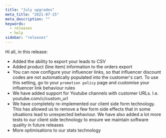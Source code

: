 ```yaml
---
title: "July upgrades"
meta_title: "2021-07-15"
meta_description: ""
keywords:
  - releases
  - help
sidebar: "releases"
---
```

 
Hi all, in this release:

- Added the ability to export your leads to CSV
- Added product (line item) information to the orders export
- You can now configure your influencer links, so that influencer discount codes are not automatically populated into the customer's cart. To use this setting, go to your `promotion policy` page and customise your influencer link behaviour rules
- We have added support for Youtube channels with customer URLs. I.e. youtube.com/c/custom_url
- We have completely re-implemented our client side form technology. This has allowed us to remove a few form side effects that in some situations lead to unexpected behaviour. We have also added a lot more tests to our client side technology to ensure we maintain software quality in future releases
- More optimisations to our stats technology 